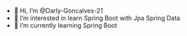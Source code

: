 - 👋 Hi, I’m @Darly-Goncalves-21
- 👀 I’m interested in learn Spring Boot with Jpa Spring Data
- 🌱 I’m currently learning Spring Boot


<!---
Darly-Goncalves-21/Darly-Goncalves-21 is a ✨ special ✨ repository because its `README.md` (this file) appears on your GitHub profile.
You can click the Preview link to take a look at your changes.
--->

